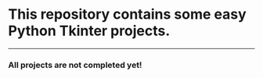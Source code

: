 # This repository contains some easy Python Tkinter projects.

<hr/>

### All projects are not completed yet!
